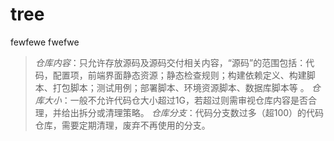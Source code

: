 # tree

fewfewe
fwefwe



> *仓库内容*：只允许存放源码及源码交付相关内容，“源码”的范围包括：代码，配置项，前端界面静态资源；静态检查规则；构建依赖定义、构建脚本、打包脚本；测试用例；部署脚本、环境资源脚本、数据库脚本等 。
> *仓库大小*：一般不允许代码仓大小超过1G，若超过则需审视仓库内容是否合理，并给出拆分或清理策略。
> *仓库分支*：代码分支数过多（超100）的代码仓库，需要定期清理，废弃不再使用的分支。
